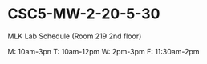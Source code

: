 # CSC5-MW-2-20-5-30
MLK Lab Schedule (Room 219 2nd floor)

M: 10am-3pn
T: 10am-12pm
W: 2pm-3pm
F: 11:30am-2pm
